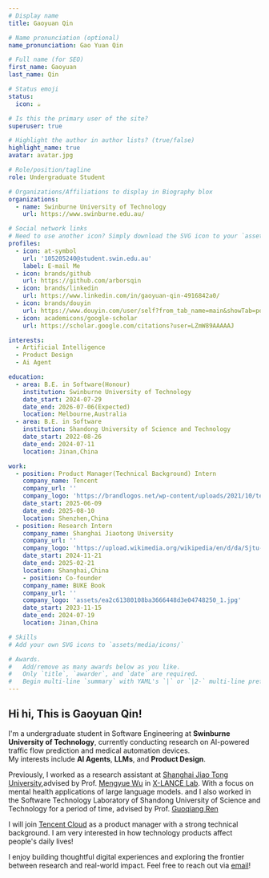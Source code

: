 ```yaml
---
# Display name
title: Gaoyuan Qin

# Name pronunciation (optional)
name_pronunciation: Gao Yuan Qin

# Full name (for SEO)
first_name: Gaoyuan
last_name: Qin

# Status emoji
status:
  icon: ☕️

# Is this the primary user of the site?
superuser: true

# Highlight the author in author lists? (true/false)
highlight_name: true
avatar: avatar.jpg

# Role/position/tagline
role: Undergraduate Student

# Organizations/Affiliations to display in Biography blox
organizations:
  - name: Swinburne University of Technology
    url: https://www.swinburne.edu.au/

# Social network links
# Need to use another icon? Simply download the SVG icon to your `assets/media/icons/` folder.
profiles:
  - icon: at-symbol
    url: '105205240@student.swin.edu.au'
    label: E-mail Me
  - icon: brands/github
    url: https://github.com/arborsqin
  - icon: brands/linkedin
    url: https://www.linkedin.com/in/gaoyuan-qin-4916842a0/
  - icon: brands/douyin
    url: https://www.douyin.com/user/self?from_tab_name=main&showTab=post
  - icon: academicons/google-scholar
    url: https://scholar.google.com/citations?user=LZmW89AAAAAJ

interests:
  - Artificial Intelligence
  - Product Design
  - Ai Agent

education:
  - area: B.E. in Software(Honour)
    institution: Swinburne University of Technology
    date_start: 2024-07-29
    date_end: 2026-07-06(Expected)
    location: Melbourne,Australia
  - area: B.E. in Software
    institution: Shandong University of Science and Technology
    date_start: 2022-08-26
    date_end: 2024-07-11
    location: Jinan,China

work:
  - position: Product Manager(Technical Background) Intern
    company_name: Tencent
    company_url: ''
    company_logo: 'https://brandlogos.net/wp-content/uploads/2021/10/tencent-logo-symbol-vector-300x300.png'
    date_start: 2025-06-09
    date_end: 2025-08-10
    location: Shenzhen,China
  - position: Research Intern
    company_name: Shanghai Jiaotong University
    company_url: ''
    company_logo: 'https://upload.wikimedia.org/wikipedia/en/d/da/Sjtu-logo-standard-red.png'
    date_start: 2024-11-21
    date_end: 2025-02-21
    location: Shanghai,China
    - position: Co-founder
    company_name: BUKE Book
    company_url: ''
    company_logo: 'assets/ea2c61380108ba3666448d3e04748250_1.jpg'
    date_start: 2023-11-15
    date_end: 2024-07-19
    location: Jinan,China

# Skills
# Add your own SVG icons to `assets/media/icons/`

# Awards.
#   Add/remove as many awards below as you like.
#   Only `title`, `awarder`, and `date` are required.
#   Begin multi-line `summary` with YAML's `|` or `|2-` multi-line prefix and indent 2 spaces below.
---
```


## Hi hi,  This is Gaoyuan Qin!

I'm a undergraduate student in Software Engineering at **Swinburne University of Technology**, currently conducting research on AI-powered traffic flow prediction and medical automation devices.  
My interests include **AI Agents**, **LLMs**, and **Product Design**.

Previously, I worked as a research assistant at [Shanghai Jiao Tong University](https://www.sjtu.edu.cn/),advised by Prof. [Mengyue Wu](https://myw19.github.io/) in [X-LANCE Lab](https://x-lance.sjtu.edu.cn/). With a focus on mental health applications of large language models.  and I also worked in the Software Technology Laboratory of Shandong University of Science and Technology for a period of time, advised by Prof. [Guoqiang Ren](https://jnxq.sdust.edu.cn/info/1251/21325.htm)

I will join [Tencent Cloud](https://cloud.tencent.com/) as a product manager with a strong technical background.  I am very interested in how technology products affect people's daily lives!

I enjoy building thoughtful digital experiences and exploring the frontier between research and real-world impact. Feel free to reach out via [email](mailto:105205240@student.swin.edu.au)!

